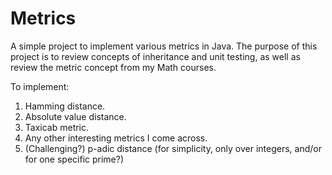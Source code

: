 # Metrics

A simple project to implement various metrics in Java.
The purpose of this project is to review concepts of inheritance and unit testing, as well as review the metric concept from my Math courses.

To implement:
1. Hamming distance.
2. Absolute value distance.
3. Taxicab metric.
4. Any other interesting metrics I come across.
5. (Challenging?) p-adic distance (for simplicity, only over integers, and/or for one specific prime?)
